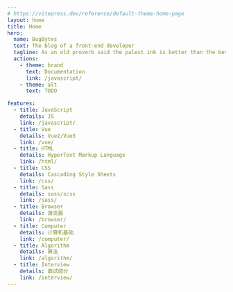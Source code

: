 ```yaml
---
# https://vitepress.dev/reference/default-theme-home-page
layout: home
title: Home
hero:
  name: BugBytes
  text: The blog of a front-end developer
  tagline: As an old proverb said the palest ink is better than the best memory.
  actions:
    - theme: brand
      text: Documentation
      link: /javascript/
    - theme: alt
      text: TODO

features:
  - title: JavaScript
    details: JS
    link: /javascript/
  - title: Vue
    details: Vue2/Vue3
    link: /vue/
  - title: HTML
    details: HyperText Markup Language
    link: /html/
  - title: CSS
    details: Cascading Style Sheets
    link: /css/
  - title: Sass
    details: sass/scss
    link: /sass/
  - title: Browser
    details: 游览器
    link: /browser/
  - title: Computer
    details: 计算机基础
    link: /computer/
  - title: Algorithm
    details: 算法
    link: /algorithm/
  - title: Interview
    details: 面试部分
    link: /interview/
---
```

